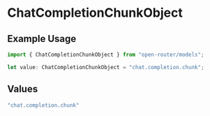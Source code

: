 # ChatCompletionChunkObject

## Example Usage

```typescript
import { ChatCompletionChunkObject } from "open-router/models";

let value: ChatCompletionChunkObject = "chat.completion.chunk";
```

## Values

```typescript
"chat.completion.chunk"
```